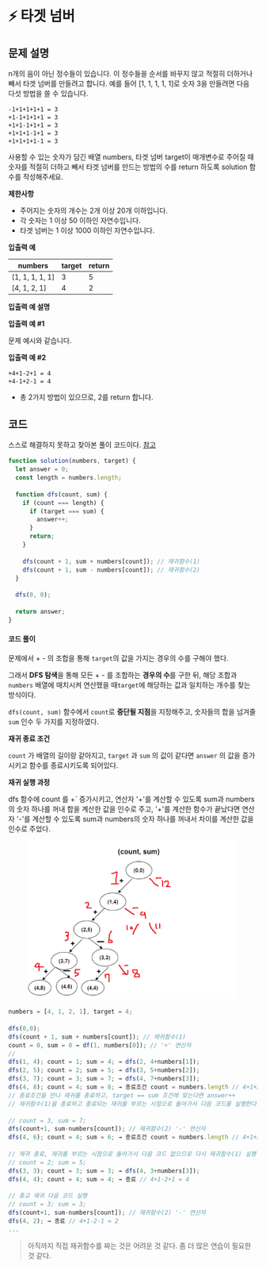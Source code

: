 # ⚡ 타겟 넘버

## **문제 설명**

n개의 음이 아닌 정수들이 있습니다. 이 정수들을 순서를 바꾸지 않고 적절히 더하거나 빼서 타겟 넘버를 만들려고 합니다. 예를 들어 \[1, 1, 1, 1, 1]로 숫자 3을 만들려면 다음 다섯 방법을 쓸 수 있습니다.

```
-1+1+1+1+1 = 3
+1-1+1+1+1 = 3
+1+1-1+1+1 = 3
+1+1+1-1+1 = 3
+1+1+1+1-1 = 3
```

사용할 수 있는 숫자가 담긴 배열 numbers, 타겟 넘버 target이 매개변수로 주어질 때 숫자를 적절히 더하고 빼서 타겟 넘버를 만드는 방법의 수를 return 하도록 solution 함수를 작성해주세요.

**제한사항**

* 주어지는 숫자의 개수는 2개 이상 20개 이하입니다.
* 각 숫자는 1 이상 50 이하인 자연수입니다.
* 타겟 넘버는 1 이상 1000 이하인 자연수입니다.

**입출력 예**

| numbers          | target | return |
| ---------------- | ------ | ------ |
| \[1, 1, 1, 1, 1] | 3      | 5      |
| \[4, 1, 2, 1]    | 4      | 2      |

**입출력 예 설명**

**입출력 예 #1**

문제 예시와 같습니다.

**입출력 예 #2**

```
+4+1-2+1 = 4
+4-1+2-1 = 4
```

* 총 2가지 방법이 있으므로, 2를 return 합니다.



## 코드

스스로 해결하지 못하고 찾아본 풀이 코드이다. [참고](https://yong-nyong.tistory.com/41)

```javascript
function solution(numbers, target) {
  let answer = 0;
  const length = numbers.length;

  function dfs(count, sum) {
    if (count === length) {
      if (target === sum) {
        answer++;
      }
      return;
    }

    dfs(count + 1, sum + numbers[count]); // 재귀함수(1)
    dfs(count + 1, sum - numbers[count]); // 재귀함수(2)
  }

  dfs(0, 0);

  return answer;
}
```

#### 코드 풀이

문제에서 + - 의 조합을 통해 `target`의 값을 가지는 경우의 수를 구해야 했다.&#x20;

그래서 **DFS 탐색**을 통해 모든 + - 를 조합하는 **경우의 수**를 구한 뒤, 해당 조합과 `numbers` 배열에 매치시켜 연산했을 때`target`에 해당하는 값과 일치하는 개수를 찾는 방식이다.

`dfs(count, sum)` 함수에서 `count`로 **중단될 지점**을 지정해주고, 숫자들의 합을 넘겨줄 `sum` 인수 두 가지를 지정하였다.



**재귀 종료 조건**

`count` 가 배열의 길이랑 같아지고, `target` 과 `sum` 의 값이 같다면 `answer` 의 값을 증가시키고 함수를 종료시키도록 되어있다.



**재귀 실행  과정**

dfs 함수에 count 를 +\` 증가시키고, 연산자 '+'를 계산할 수 있도록 sum과 numbers의 숫자 하나를 꺼내 합을 계산한 값을 인수로 주고, '+'를 계산한 함수가 끝났다면 연산자 '-'를 계산할 수 있도록 sum과 numbers의 숫자 하나를 꺼내서 차이를 계산한 값을 인수로 주었다.

<figure><img src="../../.gitbook/assets/image.png" alt=""><figcaption></figcaption></figure>

```javascript
numbers = [4, 1, 2, 1], target = 4;

dfs(0,0);
dfs(count + 1, sum + numbers[count]); // 재귀함수(1) 
count = 0, sum = 0 → df(1, numbers[0]); // '+' 연산자
//
dfs(1, 4); count = 1; sum = 4; → dfs(2, 4+numbers[1]);
dfs(2, 5); count = 2; sum = 5; → dfs(3, 5+numbers[2]);
dfs(3, 7); count = 3; sum = 7; → dfs(4, 7+numbers[3]);
dfs(4, 8); count = 4; sum = 8; → 종료조건 count = numbers.length // 4+1+2+1 = 8
// 종료조건을 만나 재귀를 종료하고, target == sum 조건에 맞는다면 answer++
// 재귀함수(1)을 종료하고 종료되는 재귀를 부르는 시점으로 돌아가서 다음 코드를 실행한다.

// count = 3, sum = 7;
dfs(count+1, sum-numbers[count]); // 재귀함수(2) '-' 연산자
dfs(4, 6); count = 4; sum = 6; → 종료조건 count = numbers.length // 4+1+2-1 = 6

// 재귀 종료, 재귀를 부르는 시점으로 돌아가서 다음 코드 없으므로 다시 재귀함수(1) 실행
// count = 2; sum = 5; 
dfs(3, 3); count = 3; sum = 3; → dfs(4, 3+numbers[3]);
dfs(4, 4); count = 4; sum = 4; → 종료 // 4+1-2+1 = 4

// 종교 재귀 다음 코드 실행
// count = 3; sum = 3;
dfs(count+1, sum-numbers[count]); // 재귀함수(2) '-' 연산자
dfs(4, 2); → 종료 // 4+1-2-1 = 2
...

```

> 아직까지 직접 재귀함수를 짜는 것은 어려운 것 같다. 좀 더 많은 연습이 필요한 것 같다.
